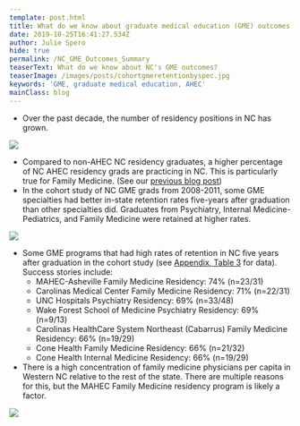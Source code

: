 ```yaml
---
template: post.html
title: What do we know about graduate medical education (GME) outcomes in NC?
date: 2019-10-25T16:41:27.534Z
author: Julie Spero
hide: true
permalink: /NC_GME_Outcomes_Summary
teaserText: What do we know about NC's GME outcomes?
teaserImage: /images/posts/cohortgmeretentionbyspec.jpg
keywords: 'GME, graduate medical education, AHEC'
mainClass: blog
---
```

* Over the past decade, the number of residency positions in NC has grown.

![](/images/posts/growthofgmepositions2008onward.jpg)

* Compared to non-AHEC NC residency graduates, a higher percentage of NC AHEC residency grads are practicing in NC.  This is particularly true for Family Medicine.  (See our [previous blog post](https://nchealthworkforce.unc.edu/ahec_resident_outcomes_2017/))
* In the cohort study of NC GME grads from 2008-2011, some GME specialties had better in-state retention rates five-years after graduation than other specialties did.  Graduates from Psychiatry, Internal Medicine-Pediatrics, and Family Medicine were retained at higher rates.  

![](/images/posts/cohortgmeretentionbyspec.jpg)

* Some GME programs that had high rates of retention in NC five years after graduation in the cohort study (see [Appendix, Table 3](https://www.shepscenter.unc.edu/workforce_product/workforce-outcomes-nc-physician-residency-graduates/) for data).  Success stories include:
  * MAHEC-Asheville Family Medicine Residency: 74% (n=23/31)
  * Carolinas Medical Center Family Medicine Residency: 71% (n=22/31)
  * UNC Hospitals Psychiatry Residency: 69% (n=33/48)
  * Wake Forest School of Medicine Psychiatry Residency: 69% (n=9/13)
  * Carolinas HealthCare System Northeast (Cabarrus) Family Medicine Residency: 66% (n=19/29)
  * Cone Health Family Medicine Residency: 66% (n=21/32)
  * Cone Health Internal Medicine Residency: 66% (n=19/29)
* There is a high concentration of family medicine physicians per capita in Western NC relative to the rest of the state.  There are multiple reasons for this, but the MAHEC Family Medicine residency program is likely a factor.

![](/images/posts/physician_-_family_medicine_2018.png)
